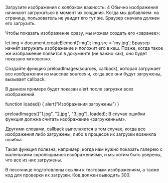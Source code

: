 Загрузите изображения с колбэком
важность: 4
Обычно изображения начинают загружаться в момент их создания. Когда мы добавляем <img> на страницу, пользователь не увидит его тут же. Браузер сначала должен его загрузить.

Чтобы показать изображение сразу, мы можем создать его «заранее»:

let img = document.createElement('img');
img.src = 'my.jpg';
Браузер начнёт загружать изображение и положит его в кеш. Позже, когда такое же изображение появится в документе (не важно как), оно будет показано мгновенно.

Создайте функцию preloadImages(sources, callback), которая загружает все изображения из массива sources и, когда все они будут загружены, вызывает callback.

В данном примере будет показан alert после загрузки всех изображений.

function loaded() {
alert("Изображения загружены")
}

preloadImages(["1.jpg", "2.jpg", "3.jpg"], loaded);
В случае ошибки функция должна считать изображение «загруженным».

Другими словами, callback выполняется в том случае, когда все изображения либо загружены, либо в процессе их загрузки возникла ошибка.

Такая функция полезна, например, когда нам нужно показать галерею с маленькими скролящимися изображениями, и мы хотим быть уверены, что все из них загружены.

В песочнице подготовлены ссылки к тестовым изображениям, а также код для проверки их загрузки. Код должен выводить 300.